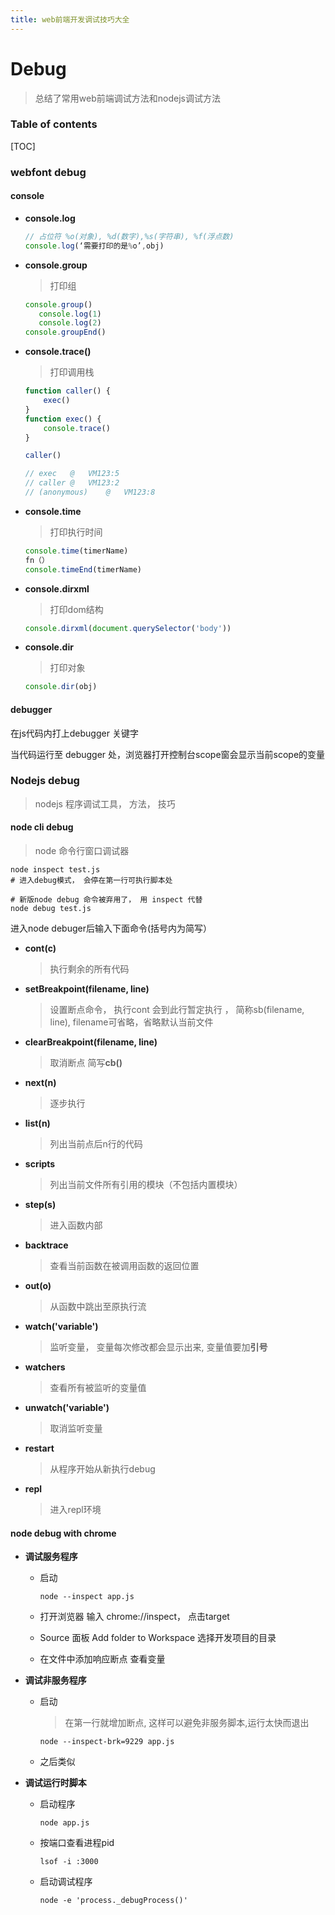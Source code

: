 ```yaml
---
title: web前端开发调试技巧大全
---
```


# Debug

> 总结了常用web前端调试方法和nodejs调试方法



### Table of contents

[TOC]

### webfont debug



#### console

* **console.log**

  ```js
  // 占位符 %o(对象), %d(数字),%s(字符串), %f(浮点数)
  console.log(‘需要打印的是%o’,obj)
  ```

* **console.group**

  > 打印组

  ```js
  console.group()
     console.log(1)
     console.log(2)
  console.groupEnd()
  ```

* **console.trace()**

  > 打印调用栈

  ```js
  function caller() {
      exec()
  }
  function exec() {
      console.trace()
  }
  
  caller()
  
  // exec	@	VM123:5
  // caller	@	VM123:2
  // (anonymous)	@	VM123:8
  
  ```

* **console.time**

  > 打印执行时间

  ```js
  console.time(timerName)		  		   
  fn（）    	  
  console.timeEnd(timerName)
  ```

* **console.dirxml**

  > 打印dom结构

  ```js
  console.dirxml(document.querySelector('body'))
  ```

* **console.dir**

  > 打印对象

  ```js
  console.dir(obj)
  ```


#### debugger

在js代码内打上debugger 关键字

当代码运行至 debugger 处，浏览器打开控制台scope窗会显示当前scope的变量

  

### Nodejs debug

> nodejs 程序调试工具， 方法， 技巧



#### node cli debug

> node 命令行窗口调试器

```shell
node inspect test.js
# 进入debug模式， 会停在第一行可执行脚本处

# 新版node debug 命令被弃用了， 用 inspect 代替
node debug test.js
```

进入node debuger后输入下面命令(括号内为简写）

* **cont(c)**

  > 执行剩余的所有代码

* **setBreakpoint(filename, line)**

  > 设置断点命令， 执行cont 会到此行暂定执行 ， 简称sb(filename, line), filename可省略，省略默认当前文件

* **clearBreakpoint(filename, line)**

  > 取消断点 简写**cb()**

* **next(n)**

  > 逐步执行

* **list(n)**

  > 列出当前点后n行的代码

* **scripts**

  > 列出当前文件所有引用的模块（不包括内置模块）

* **step(s)**

  > 进入函数内部

* **backtrace**

  > 查看当前函数在被调用函数的返回位置

* **out(o)**

  > 从函数中跳出至原执行流

* **watch('variable')**

  > 监听变量， 变量每次修改都会显示出来, 变量值要加**引号**

* **watchers**

  > 查看所有被监听的变量值

* **unwatch('variable')**

  > 取消监听变量

* **restart**

  > 从程序开始从新执行debug

* **repl**

  > 进入repl环境


#### node debug with chrome

* **调试服务程序**
  * 启动

    ```shell
    node --inspect app.js
    ```

  * 打开浏览器 输入 chrome://inspect， 点击target 

  * Source 面板 Add folder to Workspace 选择开发项目的目录

  * 在文件中添加响应断点 查看变量

* **调试非服务程序**

  * 启动

    > 在第一行就增加断点, 这样可以避免非服务脚本,运行太快而退出

    ```shell
    node --inspect-brk=9229 app.js
    ```

  * 之后类似

* **调试运行时脚本**

  * 启动程序

    ```shell
    node app.js
    ```

  * 按端口查看进程pid

    ```shell
    lsof -i :3000
    ```

  * 启动调试程序

    ```shell
    node -e 'process._debugProcess()'
    ```








